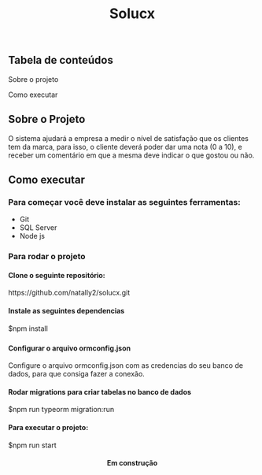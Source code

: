 <h1 align="center">Solucx</h1>
<br>

<h2>Tabela de conteúdos</h2>

 <p>Sobre o projeto</p> 
 <p>Como executar</p>


<h2>Sobre o Projeto</h2>
<p>
    O sistema ajudará a empresa a medir o nível de satisfação que os clientes tem da marca, para
    isso, o cliente deverá poder dar uma nota (0 a 10), e receber um comentário em que a mesma deve indicar o que gostou ou não.
</p>

<h2>Como executar</h2>

<h3>Para começar você deve instalar as seguintes ferramentas:</h3>

- Git
- SQL Server
- Node js

<h3>Para rodar o projeto</h3>

<h4>Clone o seguinte repositório:</h4>
<p>https://github.com/natally2/solucx.git</p>

<h4>Instale as seguintes dependencias</h4>
<p>$npm install</p>

<h3></h3>

<h4>Configurar o arquivo ormconfig.json</h4>
<p>Configure o arquivo ormconfig.json com as credencias do seu banco de dados, para que consiga fazer a conexão.</p>

<h4>Rodar migrations para criar tabelas no banco de dados</h4>
<p>$npm run typeorm migration:run</p>

<h4>Para executar o projeto:</h4>
<p>$npm run start</p>

<h4 align="center"> 
	Em construção
</h4>